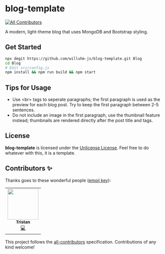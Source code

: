 # blog-template
<!-- ALL-CONTRIBUTORS-BADGE:START - Do not remove or modify this section -->
[![All Contributors](https://img.shields.io/badge/all_contributors-1-orange.svg?style=flat-square)](#contributors-)
<!-- ALL-CONTRIBUTORS-BADGE:END -->
A modern, light-theme blog that uses MongoDB and Bootstrap styling.

## Get Started
```bash
npx degit https://github.com/willuhm-js/blog-template.git Blog
cd Blog
# Edit src/config.js
npm install && npm run build && npm start
```

## Tips for Usage
* Use &lt;br&gt; tags to seperate paragraphs; the first paragraph is used as the preview for each blog post. Try to keep the first paragraph between 2-5 sentences.
* Do not include an image in the first paragraph, use the thumbnail feature instead; thumbnails are rendered directly after the post title and tags.

## License
**blog-template** is licensed under the [Unlicense License](https://github.com/willuhm-js/blog-template/blob/main/LICENSE). Feel free to do whatever with this, it is a template.

## Contributors ✨

Thanks goes to these wonderful people ([emoji key](https://allcontributors.org/docs/en/emoji-key)):

<!-- ALL-CONTRIBUTORS-LIST:START - Do not remove or modify this section -->
<!-- prettier-ignore-start -->
<!-- markdownlint-disable -->
<table>
  <tr>
    <td align="center"><a href="https://github.com/LeoDog896"><img src="https://avatars.githubusercontent.com/u/26509014?v=4?s=100" width="100px;" alt=""/><br /><sub><b>Tristan</b></sub></a><br /><a href="https://github.com/willuhm-js/Blog/commits?author=LeoDog896" title="Code">💻</a></td>
  </tr>
</table>

<!-- markdownlint-restore -->
<!-- prettier-ignore-end -->

<!-- ALL-CONTRIBUTORS-LIST:END -->

This project follows the [all-contributors](https://github.com/all-contributors/all-contributors) specification. Contributions of any kind welcome!
